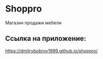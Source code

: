 # Shoppro

Магазин продажи мебели

## Ссылка на приложение:

https://dmitrybobrov1999.github.io/shoppro/
